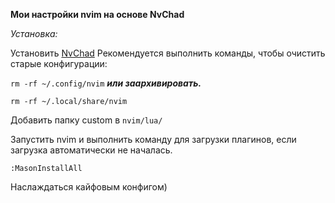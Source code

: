 **Мои настройки nvim на основе NvChad**

*Установка:*

Установить [NvChad](https://nvchad.com/docs/quickstart/install)
Рекомендуется выполнить команды, чтобы очистить старые конфигурации:

 `rm -rf ~/.config/nvim` *****или заархивировать.*****
 
 `rm -rf ~/.local/share/nvim`

 
Добавить папку custom в `nvim/lua/`

Запустить nvim и выполнить команду для загрузки плагинов, если загрузка автоматически не началась.  

`:MasonInstallAll `

Наслаждаться кайфовым конфигом)
